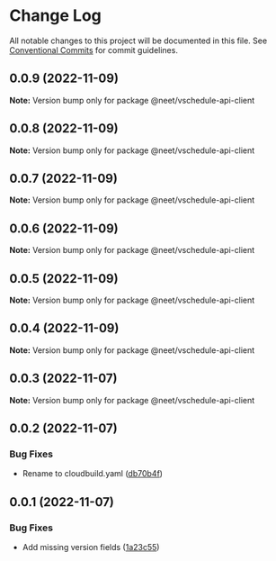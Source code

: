 # Change Log

All notable changes to this project will be documented in this file.
See [Conventional Commits](https://conventionalcommits.org) for commit guidelines.

## 0.0.9 (2022-11-09)

**Note:** Version bump only for package @neet/vschedule-api-client

## 0.0.8 (2022-11-09)

**Note:** Version bump only for package @neet/vschedule-api-client

## 0.0.7 (2022-11-09)

**Note:** Version bump only for package @neet/vschedule-api-client

## 0.0.6 (2022-11-09)

**Note:** Version bump only for package @neet/vschedule-api-client

## 0.0.5 (2022-11-09)

**Note:** Version bump only for package @neet/vschedule-api-client

## 0.0.4 (2022-11-09)

**Note:** Version bump only for package @neet/vschedule-api-client

## 0.0.3 (2022-11-07)

**Note:** Version bump only for package @neet/vschedule-api-client

## 0.0.2 (2022-11-07)

### Bug Fixes

* Rename to cloudbuild.yaml ([db70b4f](https://github.com/neet/vschedule/commit/db70b4f42daf898f364266b2fb03696e6972170d))

## 0.0.1 (2022-11-07)

### Bug Fixes

* Add missing version fields ([1a23c55](https://github.com/neet/refined-itsukara-link/commit/1a23c550155e6b691aaacd050b149b8445a11965))
